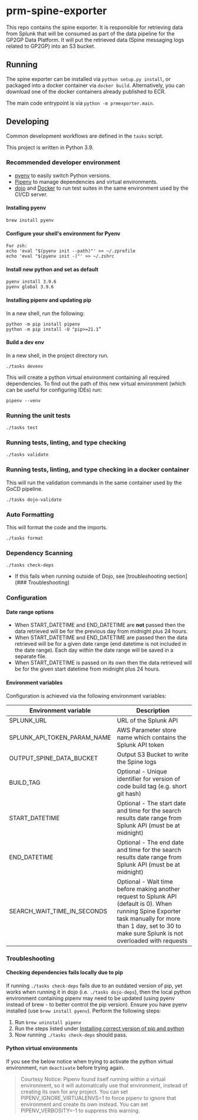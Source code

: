 # prm-spine-exporter

This repo contains the spine exporter. It is responsible for retrieving data from Splunk that will be consumed as part of the data pipeline for the GP2GP Data Platform. It will put the retrieved data (Spine messaging logs related to GP2GP) into an S3 bucket.

## Running

The spine exporter can be installed via `python setup.py install`, or packaged into a docker container via `docker build`.
Alternatively, you can download one of the docker containers already published to ECR.

The main code entrypoint is via `python -m prmexporter.main`.


## Developing

Common development workflows are defined in the `tasks` script.

This project is written in Python 3.9.

### Recommended developer environment

- [pyenv](https://github.com/pyenv/pyenv) to easily switch Python versions.
- [Pipenv](https://pypi.org/project/pipenv/) to manage dependencies and virtual environments.
- [dojo](https://github.com/kudulab/dojo) and [Docker](https://www.docker.com/get-started)
  to run test suites in the same environment used by the CI/CD server.

#### Installing pyenv
```
brew install pyenv
```

#### Configure your shell's environment for Pyenv

```
For zsh:
echo 'eval "$(pyenv init --path)"' >> ~/.zprofile
echo 'eval "$(pyenv init -)"' >> ~/.zshrc
```

#### Install new python and set as default

```
pyenv install 3.9.6
pyenv global 3.9.6
```

#### Installing pipenv and updating pip

In a new shell, run the following:
```
python -m pip install pipenv
python -m pip install -U "pip>=21.1”
```

#### Build a dev env

In a new shell, in the project directory run.

```
./tasks devenv
```

This will create a python virtual environment containing all required dependencies.
To find out the path of this new virtual environment (which can be useful for configuring IDEs) run:
```
pipenv --venv
```

### Running the unit tests

`./tasks test`

### Running tests, linting, and type checking

`./tasks validate`

### Running tests, linting, and type checking in a docker container

This will run the validation commands in the same container used by the GoCD pipeline.

`./tasks dojo-validate`

### Auto Formatting

This will format the code and the imports.

`./tasks format`

### Dependency Scanning

`./tasks check-deps`

- If this fails when running outside of Dojo, see [troubleshooting section](### Troubleshooting)

### Configuration

#### Date range options
- When START_DATETIME and END_DATETIME are **not** passed then the data retrieved will be for the previous day from midnight plus 24 hours.
- When START_DATETIME and END_DATETIME are passed then the data retrieved will be for a given date range (end datetime is not included in the date range). Each day within the date range will be saved in a separate file.
- When START_DATETIME is passed on its own then the data retrieved will be for the given start datetime from midnight plus 24 hours.

#### Environment variables
Configuration is achieved via the following environment variables:

| Environment variable        | Description                                                                                                                                                                                                   | 
|-----------------------------|---------------------------------------------------------------------------------------------------------------------------------------------------------------------------------------------------------------|
| SPLUNK_URL                  | URL of the Splunk API                                                                                                                                                                                         |
| SPLUNK_API_TOKEN_PARAM_NAME | AWS Parameter store name which contains the Splunk API token                                                                                                                                                  |
| OUTPUT_SPINE_DATA_BUCKET    | Output S3 Bucket to write the Spine logs                                                                                                                                                                      |
| BUILD_TAG                   | Optional - Unique identifier for version of code build tag (e.g. short git hash)                                                                                                                              |
| START_DATETIME              | Optional - The start date and time for the search results date range from Splunk API (must be at midnight)                                                                                                    |
| END_DATETIME                | Optional - The end date and time for the search results date range from Splunk API (must be at midnight)                                                                                                      |
| SEARCH_WAIT_TIME_IN_SECONDS | Optional - Wait time before making another request to Splunk API (default is 0). When running Spine Exporter task manually for more than 1 day, set to 30 to make sure Splunk is not overloaded with requests |


### Troubleshooting

#### Checking dependencies fails locally due to pip

If running `./tasks check-deps` fails due to an outdated version of pip, yet works when running it in dojo (i.e. `./tasks dojo-deps`), then the local python environment containing pipenv may need to be updated (using pyenv instead of brew - to better control the pip version).
Ensure you have pyenv installed (use `brew install pyenv`).
Perform the following steps:

1. Run `brew uninstall pipenv`
2. Run the steps listed under [Installing correct version of pip and python](#installing-correct-version-of-pip-and-python)
3. Now running `./tasks check-deps` should pass.

#### Python virtual environments

If you see the below notice when trying to activate the python virtual environment, run `deactivate` before trying again.

> Courtesy Notice: Pipenv found itself running within a virtual environment, so it will automatically use that environment, instead of creating its own for any project. You can set PIPENV_IGNORE_VIRTUALENVS=1 to force pipenv to ignore that environment and create its own instead. You can set PIPENV_VERBOSITY=-1 to suppress this warning.
